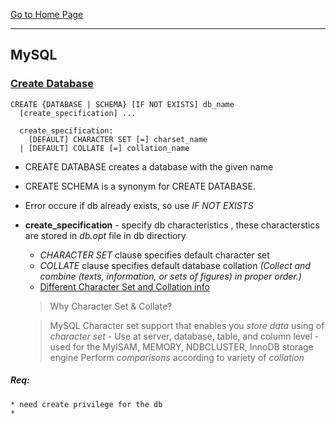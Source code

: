 [Go to Home Page](/)

***

## MySQL

### [Create Database](http://dev.mysql.com/doc/refman/5.5/en/create-database.html)

  ```
  CREATE {DATABASE | SCHEMA} [IF NOT EXISTS] db_name
    [create_specification] ...

    create_specification:
      [DEFAULT] CHARACTER SET [=] charset_name
    | [DEFAULT] COLLATE [=] collation_name

  ```

  * CREATE DATABASE creates a database with the given name
  * CREATE SCHEMA is a synonym for CREATE DATABASE.
  * Error occure if db already exists, so use _IF NOT EXISTS_

  * **create_specification** - specify db characteristics , these characterstics are stored in _db.opt_ file in db directiory
    * _CHARACTER SET_ clause specifies default character set
    * _COLLATE_ clause specifies default database collation _(Collect and combine (texts, information, or sets of figures) in proper order.)_
    * [Different Character Set and Collation info](http://dev.mysql.com/doc/refman/5.5/en/charset.html)

    > Why Character Set & Collate?

    > MySQL Character set support that enables you _store data_ using of _character set_
        - Use at server, database, table, and column level
        - used for the MyISAM, MEMORY, NDBCLUSTER, InnoDB storage engine
    > Perform _comparisons_ according to variety of _collation_

  ##### Req:
    * need create privilege for the db
    *
